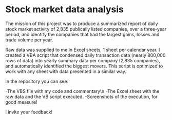 # Stock market data analysis

The mission of this project was to produce a summarized report of daily stock market activity of 2,835 publically listed companies, over a three-year period, and identify the companies that had the largest gains, losses and trade volume per year. 

Raw data was supplied to me in Excel sheets, 1 sheet per calendar year. I created a VBA script that condensed daily transaction data (nearly 800,000 rows of data) into yearly summary data per company (2,835 companies), and automatically identified the biggest movers. This script is optimized to work with any sheet with data presented in a similar way. 

In the repository you can see:

-The VBS file with my code and commentary\n
-The Excel sheet with the raw data and the VB script executed. 
-Screenshots of the execution, for good measure!

I invite your feedback!
